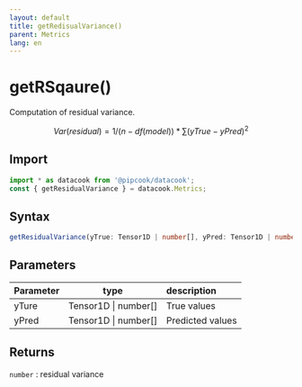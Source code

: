 ```yaml
---
layout: default
title: getRedisualVariance()
parent: Metrics
lang: en
---
```


# getRSqaure()

Computation of residual variance.

$$
Var(residual) = 1 /(n - df(model)) * \sum (yTrue - yPred)^2 
$$


## Import

```typescript
import * as datacook from '@pipcook/datacook';
const { getResidualVariance } = datacook.Metrics;
```

## Syntax

```typescript
getResidualVariance(yTrue: Tensor1D | number[], yPred: Tensor1D | number[]): number
```


## Parameters

| Parameter |        type        | description                                                         |
| :-------- | :-----------------: | :------------------------------------------------------------------ |
| yTure    | Tensor1D \| number[]| True values |
| yPred    | Tensor1D \| number[]| Predicted values |

## Returns

`number` : residual variance
